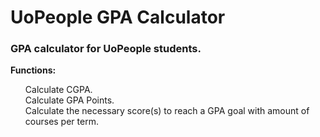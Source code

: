 <h1>UoPeople GPA Calculator</h1>
<h3>GPA calculator for UoPeople students. </h3>
<strong>Functions: </strong>
<ul>Calculate CGPA.<br> Calculate GPA Points. <br> Calculate the necessary score(s) to reach a GPA goal with amount of courses per term.</ul>

